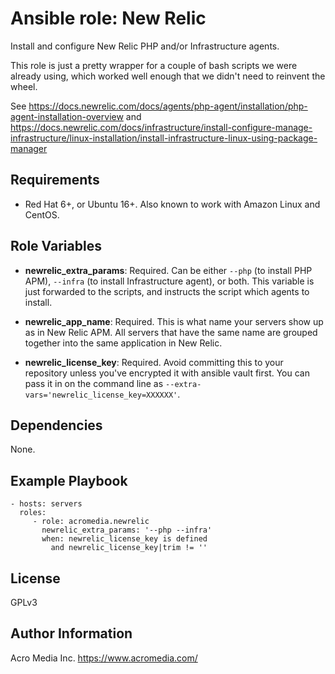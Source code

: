 # Ansible role: New Relic

Install and configure New Relic PHP and/or Infrastructure agents.

This role is just a pretty wrapper for a couple of bash scripts we were already using, which worked well enough that we didn't need to reinvent the wheel.

See https://docs.newrelic.com/docs/agents/php-agent/installation/php-agent-installation-overview
and https://docs.newrelic.com/docs/infrastructure/install-configure-manage-infrastructure/linux-installation/install-infrastructure-linux-using-package-manager


## Requirements

* Red Hat 6+, or Ubuntu 16+. Also known to work with Amazon Linux and CentOS.


## Role Variables

* **newrelic_extra_params**: Required. Can be either `--php` (to install PHP APM), `--infra` (to install Infrastructure agent), or both. This variable is just forwarded to the scripts, and instructs the script which agents to install.

* **newrelic_app_name**: Required. This is what name your servers show up as in New Relic APM. All servers that have the same name are grouped together into the same application in New Relic.

* **newrelic_license_key**: Required. Avoid committing this to your repository unless you've encrypted it with ansible vault first. You can pass it in on the command line as `--extra-vars='newrelic_license_key=XXXXXX'`.


## Dependencies

None.


## Example Playbook

    - hosts: servers
      roles:
         - role: acromedia.newrelic
           newrelic_extra_params: '--php --infra'
           when: newrelic_license_key is defined
             and newrelic_license_key|trim != ''


## License

GPLv3


## Author Information

Acro Media Inc.
https://www.acromedia.com/
